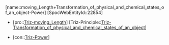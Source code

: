 ﻿---
type: TrizContradiction
aliases:
- moving_Length+Transformation_of_physical_and_chemical_states_of_an_object-Power
license: CC BY-SA 4.0
copyright: https://github.com/SpocWeb
IsDeleted: false
IsReadOnly: false
Confidential: public
tags: 
- Triz/Contradiction
---
[name::moving_Length+Transformation_of_physical_and_chemical_states_of_an_object-Power]
[SpocWebEntityId::22854]
+ [pro::[Triz-moving_Length](tech/Triz/Parameter/Triz-moving_Length.md)]
[Triz-Principle::[Triz-Transformation_of_physical_and_chemical_states_of_an_object](tech/Triz/Principle/Triz-Transformation_of_physical_and_chemical_states_of_an_object.md)]
- [con::[Triz-Power](tech/Triz/Parameter/Triz-Power.md)]

